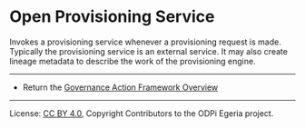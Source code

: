 <!-- SPDX-License-Identifier: CC-BY-4.0 -->
<!-- Copyright Contributors to the ODPi Egeria project. -->


# Open Provisioning Service

Invokes a provisioning service whenever a provisioning request is made.  Typically the
provisioning service is an external service.  It may also create lineage metadata to
describe the work of the provisioning engine.




----
* Return the [Governance Action Framework Overview](..)

----
License: [CC BY 4.0](https://creativecommons.org/licenses/by/4.0/),
Copyright Contributors to the ODPi Egeria project.